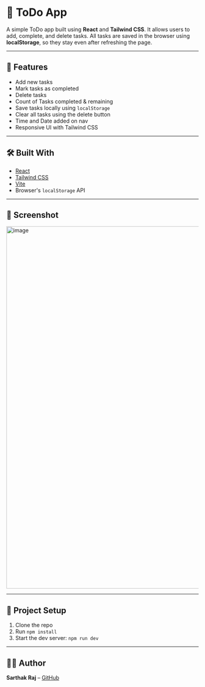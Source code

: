 # 📝 ToDo App

A simple ToDo app built using **React** and **Tailwind CSS**. It allows users to add, complete, and delete tasks. All tasks are saved in the browser using **localStorage**, so they stay even after refreshing the page.

---

## 🚀 Features

- Add new tasks
- Mark tasks as completed
- Delete tasks
- Count of Tasks completed & remaining 
- Save tasks locally using `localStorage`
- Clear all tasks using the delete button
- Time and Date added on nav
- Responsive UI with Tailwind CSS

---

## 🛠️ Built With

- [React](https://reactjs.org/)
- [Tailwind CSS](https://tailwindcss.com/)
- [Vite](https://vitejs.dev/)
- Browser's `localStorage` API

---

## 📸 Screenshot

<img width="950" alt="image" src="https://github.com/user-attachments/assets/1cef6805-37ee-4eb9-b11c-2d8a95d1cfc3" />



---

## 📂 Project Setup

1. Clone the repo
2. Run `npm install`
3. Start the dev server: `npm run dev`

---

## 🙋‍♂️ Author

**Sarthak Raj** – [GitHub](https://github.com/sarthakraj1)
